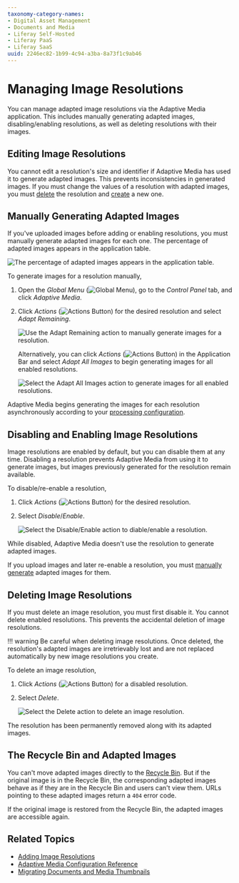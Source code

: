 ```yaml
---
taxonomy-category-names:
- Digital Asset Management
- Documents and Media
- Liferay Self-Hosted
- Liferay PaaS
- Liferay SaaS
uuid: 2246ec82-1b99-4c94-a3ba-8a73f1c9ab46
---
```


# Managing Image Resolutions

You can manage adapted image resolutions via the Adaptive Media application. This includes manually generating adapted images, disabling/enabling resolutions, as well as deleting resolutions with their images.

## Editing Image Resolutions

You cannot edit a resolution's size and identifier if Adaptive Media has used it to generate adapted images. This prevents inconsistencies in generated images. If you must change the values of a resolution with adapted images, you must [delete](#deleting-image-resolutions) the resolution and [create](./adding-image-resolutions.md) a new one.

## Manually Generating Adapted Images

If you've uploaded images before adding or enabling resolutions, you must manually generate adapted images for each one. The percentage of adapted images appears in the application table.

![The percentage of adapted images appears in the application table.](./managing-image-resolutions/images/01.png)

To generate images for a resolution manually,

1. Open the *Global Menu* (![Global Menu](../../../../images/icon-applications-menu.png)), go to the *Control Panel* tab, and click *Adaptive Media*.

1. Click *Actions* (![Actions Button](../../../../images/icon-actions.png)) for the desired resolution and select *Adapt Remaining*.

   ![Use the Adapt Remaining action to manually generate images for a resolution.](./managing-image-resolutions/images/02.png)

   Alternatively, you can click *Actions* (![Actions Button](../../../../images/icon-actions.png)) in the Application Bar and select *Adapt All Images* to begin generating images for all enabled resolutions.

   ![Select the Adapt All Images action to generate images for all enabled resolutions.](./managing-image-resolutions/images/03.png)

Adaptive Media begins generating the images for each resolution asynchronously according to your [processing configuration](./adaptive-media-configuration-reference.md#processes).

## Disabling and Enabling Image Resolutions

Image resolutions are enabled by default, but you can disable them at any time. Disabling a resolution prevents Adaptive Media from using it to generate images, but images previously generated for the resolution remain available.

To disable/re-enable a resolution,

1. Click *Actions* (![Actions Button](../../../../images/icon-actions.png)) for the desired resolution.

1. Select *Disable*/*Enable*.

   ![Select the Disable/Enable action to diable/enable a resolution.](./managing-image-resolutions/images/04.png)

While disabled, Adaptive Media doesn't use the resolution to generate adapted images.

If you upload images and later re-enable a resolution, you must [manually generate](#manually-generating-adapted-images) adapted images for them.

## Deleting Image Resolutions

If you must delete an image resolution, you must first disable it. You cannot delete enabled resolutions. This prevents the accidental deletion of image resolutions.

!!! warning
    Be careful when deleting image resolutions. Once deleted, the resolution's adapted images are irretrievably lost and are not replaced automatically by new image resolutions you create.

To delete an image resolution,

1. Click *Actions* (![Actions Button](../../../../images/icon-actions.png)) for a disabled resolution.

1. Select *Delete*.

   ![Select the Delete action to delete an image resolution.](./managing-image-resolutions/images/05.png)

The resolution has been permanently removed along with its adapted images.

## The Recycle Bin and Adapted Images

You can't move adapted images directly to the [Recycle Bin](../../../recycle-bin/recycle-bin-overview.md). But if the original image is in the Recycle Bin, the corresponding adapted images behave as if they are in the Recycle Bin and users can't view them. URLs pointing to these adapted images return a `404` error code.

If the original image is restored from the Recycle Bin, the adapted images are accessible again.

## Related Topics

- [Adding Image Resolutions](./adding-image-resolutions.md)
- [Adaptive Media Configuration Reference](./adaptive-media-configuration-reference.md)
- [Migrating Documents and Media Thumbnails](./migrating-documents-and-media-thumbnails.md)
